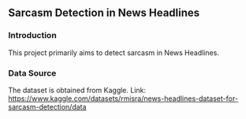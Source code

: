 ## Sarcasm Detection in News Headlines

### Introduction
This project primarily aims to detect sarcasm in News Headlines.

### Data Source
The dataset is obtained from Kaggle. Link: https://www.kaggle.com/datasets/rmisra/news-headlines-dataset-for-sarcasm-detection/data
